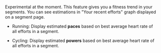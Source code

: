 Experimental at the moment. This feature gives you a fitness trend in your segments. You can see estimations in "Your recent efforts" graph displayed on a segment page.  

- Running: Display estimated **paces** based on best average heart rate of all efforts in a segment.  

- Cycling: Display estimated **powers** based on best average heart rate of all efforts in a segment.
